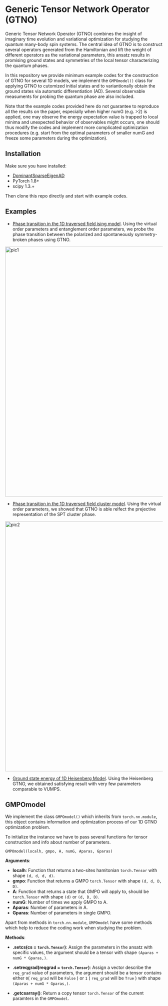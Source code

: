 # Generic Tensor Network Operator (GTNO)

<!-- [![Build Status]()]() -->

Generic Tensor Network Operator (GTNO) combines the insight of imaginary time evolution and variational optimization for studying the quantum many-body spin systems. The central idea of GTNO is to construct several operators generated from the Hamiltonian and lift the weight of different operators as the variational parameters, this ansatz results in promising ground states and symmetries of the local tensor characterizing the quantum phases.

In this repository we provide minimum example codes for the construction of GTNO for several 1D models, we implement the `GMPOmodel()` class for applying GTNO to cutomized initial states and to variantionally obtain the ground states via automatic differentiation (AD). Several observable measuments for probing the quantum phase are also included.

Note that the example codes provided here do not guarantee to reproduce all the results on the paper, especially when higher numG (e.g. >2) is applied, one may observe the energy expectation value is trapped to local minima and unexpected behavior of observables might occurs, one should thus modify the codes and implement more complicated optimization procedures (e.g. start from the optimal parameters of smaller numG and freeze some parameters during the optimization).

## Installation

Make sure you have installed:
- [DominantSparseEigenAD](https://github.com/buwantaiji/DominantSparseEigenAD)
- PyTorch 1.8+
- scipy 1.3.+

Then clone this repo directly and start with example codes.


## Examples


- [Phase transition in the 1D traversed field ising model](example_TFIM.py). Using the virtual order parameters and entanglement order parameters, we probe the phase transition between the polarized and spontaneously symmetry-broken phases using GTNO.

<img src="https://i.imgur.com/P9jllmT.png" alt="pic1" width = "800"/>


- [Phase transition in the 1D traversed field cluster model](example_TFCM.py). Using the virtual order parameters, we showed that GTNO is able relfect the prejective representation of the SPT cluster phase.

<img src="https://i.imgur.com/7RlEGBw.png" alt="pic2" width = "800"/>

- [Ground state energy of 1D Heisenberg Model](example_Heisenberg.py). Using the Heisenberg GTNO, we obtained satisfying result with very few parameters comparable to VUMPS.


## GMPOmodel

We implement the class `GMPOmodel()` which inherits from `torch.nn.module`, this object contains information and optimization process of our 1D GTNO optimization problem.

To initialize the instance we have to pass several functions for tensor construction and info about number of parameters.

`GMPOmodel(localh, gmpo, A, numG, Aparas, Gparas)`

**Arguments**:

- **localh**: Function that returns a two-sites hamitonian `torch.Tensor` with shape `(d, d, d, d)`.
- **gmpo**: Function that returns a GMPO `torch.Tensor` with shape `(d, d, D, D)`.
- **A**: Function that returns a state that GMPO will apply to, should be `torch.Tensor` with shape `(d)` or `(d, D, D)`.
- **numG**: Number of times we apply GMPO to A.
- **Aparas**: Number of parameters in A.
- **Gparas**: Number of parameters in single GMPO.

Apart from methods in `torch.nn.module`, `GMPOmodel` have some methods which help to reduce the coding work when studying the problem.

**Methods**:

- **.setcs(cs = `torch.Tensor`)**: Assign the parameters in the ansatz with specific values, the argument should be a tensor with shape `(Aparas + numG * Gparas,)`.

- **.setreqgrad(reqgrad = `torch.Tensor`)**: Assign a vector describe the `req_grad` value of parameters, the argument should be a tensor contains either `0`( `req_grad` will be `False` ) or `1` ( `req_grad` will be `True` ) with shape `(Aparas + numG * Gparas,)`.

- **.getcsarray()**: Return a copy tensor `torch.Tensor` of the current paramters in the `GMPOmodel`.

<!-- ## Known issues

    1. Depending on the initial guess, ArpackNoConvergence might appear during the optimization of Heisenberg GTNO. -->
